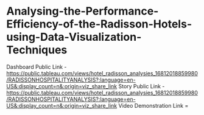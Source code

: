 # Analysing-the-Performance-Efficiency-of-the-Radisson-Hotels-using-Data-Visualization-Techniques


Dashboard Public Link - https://public.tableau.com/views/hotel_radisson_analysies_16812018859980/RADISSONHOSPITALITYANALYSIS?:language=en-US&:display_count=n&:origin=viz_share_link
Story Public Link - https://public.tableau.com/views/hotel_radisson_analysies_16812018859980/RADISSONHOSPITALITYANALYSIS?:language=en-US&:display_count=n&:origin=viz_share_link
Video Demonstration Link =
